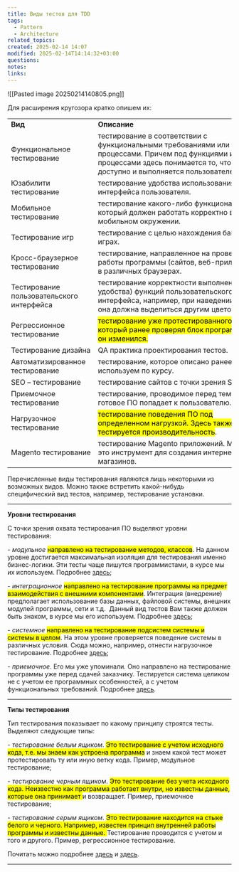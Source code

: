```yaml
---
title: Виды тестов для TDD
tags:
  - Pattern
  - Architecture
related_topics: 
created: 2025-02-14 14:07
modified: 2025-02-14T14:14:32+03:00
questions: 
notes: 
links: 
---
```



![[Pasted image 20250214140805.png]]


Для расширения кругозора кратко опишем их:

|                                           |                                                                                                                                                                                      |                                                                                                                                                                                                                                                                                                                               |
| ----------------------------------------- | ------------------------------------------------------------------------------------------------------------------------------------------------------------------------------------ | ----------------------------------------------------------------------------------------------------------------------------------------------------------------------------------------------------------------------------------------------------------------------------------------------------------------------------- |
| **Вид**                                   | **Описание**                                                                                                                                                                         | **Ссылки**                                                                                                                                                                                                                                                                                                                    |
| Функциональное тестирование               | тестирование в соответствии с функциональными требованиями или бизнес-процессами. Причем под функциями или процессами здесь понимается то, что доступно и выполняется пользователем. | [ссылка](https://tproger.ru/articles/funkcionalnoe-testirovanie-chto-eto-etapy-vidy-i-instrumenty-ispolzovaniya)<br><br>[ссылка](https://ru.wikipedia.org/wiki/%D0%A4%D1%83%D0%BD%D0%BA%D1%86%D0%B8%D0%BE%D0%BD%D0%B0%D0%BB%D1%8C%D0%BD%D0%BE%D0%B5_%D1%82%D0%B5%D1%81%D1%82%D0%B8%D1%80%D0%BE%D0%B2%D0%B0%D0%BD%D0%B8%D0%B5) |
| Юзабилити тестирование                    | тестирование удобства использования интерфейса пользователя.                                                                                                                         |                                                                                                                                                                                                                                                                                                                               |
| Мобильное тестирование                    | тестирование какого-либо функционала, который должен работать корректно в мобильном окружении.                                                                                       | [ссылка](https://test-planet.ru/blog/testirovanie-mobilnyx-prilozhenij-dlya-nachinayushhix/)                                                                                                                                                                                                                                  |
| Тестирование игр                          | тестирование с целью нахождения багов в играх.                                                                                                                                       | [ссылка](https://wikichi.ru/wiki/Game_testing)                                                                                                                                                                                                                                                                                |
| Кросс-браузерное тестирование             | тестирование, направленное на проверку работы программы (сайтов, веб-приложений) в различных браузерах.                                                                              | [ссылка](http://www.itqc.ru/testing_branch/crossbrowser-testing.html)                                                                                                                                                                                                                                                         |
| Тестирование пользовательского интерфейса | тестирование корректности выполнения (не удобства) функций пользовательского интерфейса, например, при наведении кнопки она должна выделиться другим цветом.                         | [ссылка](https://qaevolution.ru/testirovanie-po/vidy-testirovaniya-po/testirovanie-polzovatelskogo-interfejsa/)                                                                                                                                                                                                               |
| Регрессионное тестирование                | <mark class="hltr-red">тестирование уже протестированного кода, который ранее проверял блок программы, а он изменился.</mark>                                                        | [ссылка](https://testengineer.ru/regressionnoe-testirovanie/)                                                                                                                                                                                                                                                                 |
| Тестирование дизайна                      | QA практика проектирования тестов.                                                                                                                                                   | [ссылка](https://qaevolution.ru/testovaya-dokumentaciya/test-dizajn/)                                                                                                                                                                                                                                                         |
| Автоматизированное тестирование           | тестирование, которое описано ранее. Мы его используем по курсу.                                                                                                                     |                                                                                                                                                                                                                                                                                                                               |
| SEO – тестирование                        | тестирование сайтов с точки зрения SEO.                                                                                                                                              | [ссылка](https://xbsoftware.ru/testirovanie-po/polnij-tsykl/seo-test/)                                                                                                                                                                                                                                                        |
| Приемочное тестирование                   | тестирование, проводимое перед тем как готовое ПО попадает к пользователю.                                                                                                           | [ссылка](https://testengineer.ru/uat-testirovanie/)                                                                                                                                                                                                                                                                           |
| Нагрузочное тестирование                  | <mark class="hltr-red">тестирование поведения ПО под определенном нагрузкой. Здесь также тестируется производительность</mark>.                                                      | [ссылка](https://tquality.ru/blog/Nagruzochnoe-testirovanie/)                                                                                                                                                                                                                                                                 |
| Magento тестирование                      | тестирование Magento приложений. Magento – это инструмент для создания интернет-магазинов.                                                                                           | [ссылка](https://www.loadview-testing.com/ru/blog/%D1%82%D0%B5%D1%81%D1%82%D0%B8%D1%80%D0%BE%D0%B2%D0%B0%D0%BD%D0%B8%D0%B5-%D0%BD%D0%B0%D0%B3%D1%80%D1%83%D0%B7%D0%BA%D0%B8-%D0%BF%D1%80%D0%B8%D0%BB%D0%BE%D0%B6%D0%B5%D0%BD%D0%B8%D0%B5-%D1%8D%D0%BB/)                                                                       |

Перечисленные виды тестирования являются лишь некоторыми из возможных видов. Можно также встретить какой-нибудь специфический вид тестов, например, тестирование установки.


-------

**Уровни тестирования**

С точки зрения охвата тестирования ПО выделяют уровни тестирования:

- _модульное_ <mark class="hltr-green2">направлено на тестирование методов, классов</mark>. На данном уровне достигается максимальная изоляция для тестирования именно бизнес-логики. Эти тесты чаще пишутся программистами, в курсе мы их используем. Подробнее [здесь](http://www.protesting.ru/testing/levels/component.html);

- _интеграционное_ <mark class="hltr-yellow">направлено на тестирование программы на предмет взаимодействия с внешними компонентами</mark>. Интеграция (внедрение) предполагает использование базы данных, файловой системы, внешних модулей программы, сети и т.д.  Данный вид тестов Вам также должен быть знаком, в курсе мы его используем. Подробнее [здесь](http://www.protesting.ru/testing/levels/integration.html);

- _системное_ <mark class="hltr-purple">направлено на тестирование подсистем системы и системы в целом</mark>. На этом уровне проверяется поведение системы в различных условия. Сюда можно, например, отнести нагрузочное тестирование. Подробнее [здесь](http://www.protesting.ru/testing/levels/system.html);

- _приемочное_. Его мы уже упоминали. Оно направлено на тестирование программы уже перед сдачей заказчику. Тестируется система целиком не с учетом ее программных особенностей, а с учетом функциональных требований. Подробнее [здесь](http://www.protesting.ru/testing/levels/acceptance.html).


------

**Типы тестирования**

Тип тестирования показывает по какому принципу строятся тесты. Выделяют следующие типы:

- _тестирование белым ящиком_. <mark class="hltr-green2">Это тестирование с учетом исходного кода, т.е. мы знаем как устроена программа</mark> и знаем какой тест может протестировать ту или иную ветку кода. Пример, модульное тестирование;

- _тестирование черным ящиком_. <mark class="hltr-yellow">Это тестирование без учета исходного кода. Неизвестно как программа работает внутри, но известны данные, которые она принимает </mark>и возвращает. Пример, приемочное тестирование;

- _тестирование серым ящиком_. <mark class="hltr-purple">Это тестирование находится на стыке белого и черного. Например, известен принцип внутренней работы программы и известны данные. </mark>Тестирование проводится с учетом и того и другого. Пример, регрессионное тестирование.

Почитать можно подробнее [здесь](https://testmatick.com/ru/testirovanie-metodom-serogo-yashhika-osnovnye-ponyatiya-i-osobennosti/) и [здесь](https://qalight.ua/ru/baza-znaniy/white-black-grey-box-testirovanie/).

-----

